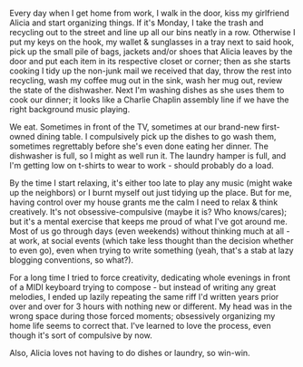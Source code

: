 <p>Every day when I get home from work, I walk in the door, kiss my girlfriend Alicia and start organizing things. If it's Monday, I take the trash and recycling out to the street and line up all our bins neatly in a row. Otherwise I put my keys on the hook, my wallet &amp; sunglasses in a tray next to said hook, pick up the small pile of bags, jackets and/or shoes that Alicia leaves by the door and put each item in its respective closet or corner; then as she starts cooking I tidy up the non-junk mail we received that day, throw the rest into recycling, wash my coffee mug out in the sink, wash her mug out, review the state of the dishwasher. Next I'm washing dishes as she uses them to cook our dinner; it looks like a Charlie Chaplin assembly line if we have the right background music playing.</p><p>We eat. Sometimes in front of the TV, sometimes at our brand-new first-owned dining table. I compulsively pick up the dishes to go wash them, sometimes regrettably before she's even done eating her dinner. The dishwasher is full, so I might as well run it. The laundry hamper is full, and I'm getting low on t-shirts to wear to work - should probably do a load.</p><p>By the time I start relaxing, it's either too late to play any music (might wake up the neighbors) or I burnt myself out just tidying up the place. But for me, having control over my house grants me the calm I need to relax &amp; think creatively. It's not obsessive-compulsive (maybe it is? Who knows/cares); but it's a mental exercise that keeps me proud of what I've got around me. Most of us go through days (even weekends) without thinking much at all - at work, at social events (which take less thought than the decision whether to even go), even when trying to write something (yeah, that's a stab at lazy blogging conventions, so what?).</p><p>For a long time I tried to force creativity, dedicating whole evenings in front of a MIDI keyboard trying to compose - but instead of writing any great melodies, I ended up lazily repeating the same riff I'd written years prior over and over for 3 hours with nothing new or different. My head was in the wrong space during those forced moments; obsessively organizing my home life seems to correct that. I've learned to love the process, even though it's sort of compulsive by now.</p><p>Also, Alicia loves not having to do dishes or laundry, so win-win.</p>